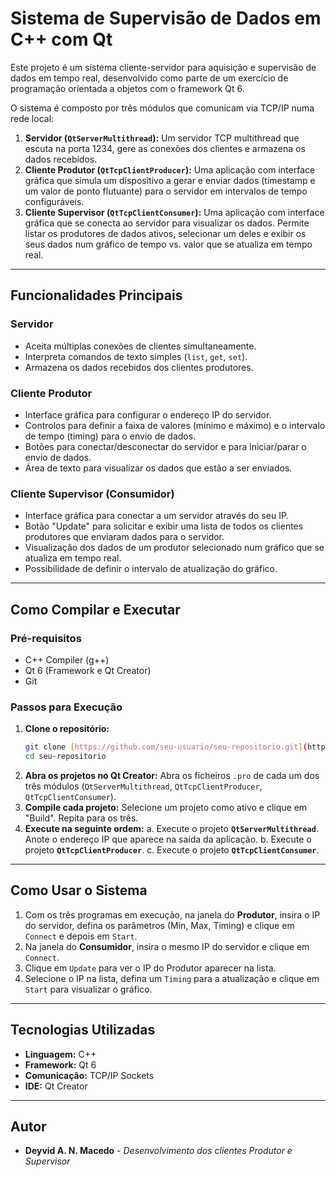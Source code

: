 # Sistema de Supervisão de Dados em C++ com Qt

Este projeto é um sistema cliente-servidor para aquisição e supervisão de dados em tempo real, desenvolvido como parte de um exercício de programação orientada a objetos com o framework Qt 6.

O sistema é composto por três módulos que comunicam via TCP/IP numa rede local:
1.  **Servidor (`QtServerMultithread`):** Um servidor TCP multithread que escuta na porta 1234, gere as conexões dos clientes e armazena os dados recebidos.
2.  **Cliente Produtor (`QtTcpClientProducer`):** Uma aplicação com interface gráfica que simula um dispositivo a gerar e enviar dados (timestamp e um valor de ponto flutuante) para o servidor em intervalos de tempo configuráveis.
3.  **Cliente Supervisor (`QtTcpClientConsumer`):** Uma aplicação com interface gráfica que se conecta ao servidor para visualizar os dados. Permite listar os produtores de dados ativos, selecionar um deles e exibir os seus dados num gráfico de tempo vs. valor que se atualiza em tempo real.

---

## Funcionalidades Principais

### Servidor
-   Aceita múltiplas conexões de clientes simultaneamente.
-   Interpreta comandos de texto simples (`list`, `get`, `set`).
-   Armazena os dados recebidos dos clientes produtores.

### Cliente Produtor
-   Interface gráfica para configurar o endereço IP do servidor.
-   Controlos para definir a faixa de valores (mínimo e máximo) e o intervalo de tempo (timing) para o envio de dados.
-   Botões para conectar/desconectar do servidor e para iniciar/parar o envio de dados.
-   Área de texto para visualizar os dados que estão a ser enviados.

### Cliente Supervisor (Consumidor)
-   Interface gráfica para conectar a um servidor através do seu IP.
-   Botão "Update" para solicitar e exibir uma lista de todos os clientes produtores que enviaram dados para o servidor.
-   Visualização dos dados de um produtor selecionado num gráfico que se atualiza em tempo real.
-   Possibilidade de definir o intervalo de atualização do gráfico.

---

## Como Compilar e Executar

### Pré-requisitos
-   C++ Compiler (g++)
-   Qt 6 (Framework e Qt Creator)
-   Git

### Passos para Execução
1.  **Clone o repositório:**
    ```bash
    git clone [https://github.com/seu-usuario/seu-repositorio.git](https://github.com/seu-usuario/seu-repositorio.git)
    cd seu-repositorio
    ```
2.  **Abra os projetos no Qt Creator:** Abra os ficheiros `.pro` de cada um dos três módulos (`QtServerMultithread`, `QtTcpClientProducer`, `QtTcpClientConsumer`).
3.  **Compile cada projeto:** Selecione um projeto como ativo e clique em "Build". Repita para os três.
4.  **Execute na seguinte ordem:**
    a. Execute o projeto **`QtServerMultithread`**. Anote o endereço IP que aparece na saída da aplicação.
    b. Execute o projeto **`QtTcpClientProducer`**.
    c. Execute o projeto **`QtTcpClientConsumer`**.

---

## Como Usar o Sistema

1.  Com os três programas em execução, na janela do **Produtor**, insira o IP do servidor, defina os parâmetros (Min, Max, Timing) e clique em `Connect` e depois em `Start`.
2.  Na janela do **Consumidor**, insira o mesmo IP do servidor e clique em `Connect`.
3.  Clique em `Update` para ver o IP do Produtor aparecer na lista.
4.  Selecione o IP na lista, defina um `Timing` para a atualização e clique em `Start` para visualizar o gráfico.

---

## Tecnologias Utilizadas
-   **Linguagem:** C++
-   **Framework:** Qt 6
-   **Comunicação:** TCP/IP Sockets
-   **IDE:** Qt Creator

---

## Autor
* **Deyvid A. N. Macedo** - *Desenvolvimento dos clientes Produtor e Supervisor*
